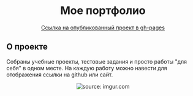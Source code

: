 <h1 align="center"> Мое портфолио</h1>

<div align="center">
<a href="https://nexxer.github.io/Portfolio/">Ссылка на опубликованный проект в gh-pages</a>
</div>

## О проекте <a name = "about"></a>

Собраны учебные проекты, тестовые задания и просто работы "для себя" в одном месте.
На каждую работу можно навести для отображения ссылки на github или сайт.

<p align="center">
  <img src="https://i.imgur.com/VTGpIyk.png" title="source: imgur.com" />
</p>